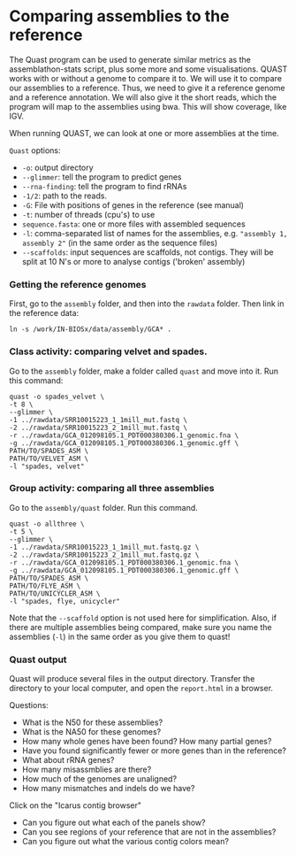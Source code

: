 # Comparing assemblies to the reference

The Quast program can be used to generate similar metrics as the
assemblathon-stats script, plus some more and some visualisations.
QUAST works with or without a genome to compare it to. We will use it to
compare our assemblies to a reference. Thus, we need to give it a
reference genome and a reference annotation. We will also give it the
short reads, which the program will map to the assemblies using bwa.
This will show coverage, like IGV.

When running QUAST, we can look at one or more assemblies at the time.

`Quast` options:

* `-o`: output directory
* `--glimmer`: tell the program to predict genes
* `--rna-finding`: tell the program to find rRNAs
* `-1/2`: path to the reads.
* `-G`: File with positions of genes in the reference (see manual)
* `-t`: number of threads (cpu's) to use
* `sequence.fasta`: one or more files with assembled sequences
* `-l`:  comma-separated list of names for the assemblies, e.g. `"assembly 1,
assembly 2"` (in the same order as the sequence files)
* `--scaffolds`: input sequences are scaffolds, not contigs. They will be split
at 10 N's or more to analyse contigs ('broken' assembly)

[See the manual for information on the output of Quast]:
(http://quast.sourceforge.net/docs/manual.html#sec3)

### Getting the reference genomes

First, go to the `assembly` folder, and then into the `rawdata` folder.
Then link in the reference data:

```
ln -s /work/IN-BIOSx/data/assembly/GCA* .
```

### Class activity: comparing velvet and spades. 

Go to the `assembly` folder, make a folder called `quast` and move into it. Run this command:

```
quast -o spades_velvet \
-t 8 \
--glimmer \
-1 ../rawdata/SRR10015223_1_1mill_mut.fastq \
-2 ../rawdata/SRR10015223_2_1mill_mut.fastq \
-r ../rawdata/GCA_012098105.1_PDT000380306.1_genomic.fna \
-g ../rawdata/GCA_012098105.1_PDT000380306.1_genomic.gff \
PATH/TO/SPADES_ASM \
PATH/TO/VELVET_ASM \
-l "spades, velvet"
```


### Group activity: comparing all three assemblies

Go to the `assembly/quast` folder. Run this command.

```
quast -o allthree \
-t 5 \
--glimmer \
-1 ../rawdata/SRR10015223_1_1mill_mut.fastq.gz \
-2 ../rawdata/SRR10015223_2_1mill_mut.fastq.gz \
-r ../rawdata/GCA_012098105.1_PDT000380306.1_genomic.fna \
-g ../rawdata/GCA_012098105.1_PDT000380306.1_genomic.gff \
PATH/TO/SPADES_ASM \
PATH/TO/FLYE_ASM \
PATH/TO/UNICYCLER_ASM \
-l "spades, flye, unicycler"
```
Note that the `--scaffold` option is not used here for simplification. Also,
if there are multiple assemblies being compared, make sure you name the
assemblies (`-l`) in the same order as you give them to quast!

### Quast output
Quast will produce several files in the output directory. Transfer the directory
to your local computer, and open the `report.html` in a browser.

Questions:
  * What is the N50 for these assemblies?
  * What is the NA50 for these genomes?
  * How many whole genes have been found? How many partial genes?
  * Have you found significantly fewer or more genes than in the reference?
  * What about rRNA genes?
  * How many misassmblies are there?
  * How much of the genomes are unaligned?
  * How many mismatches and indels do we have?

Click on the "Icarus contig browser"
  * Can you figure out what each of the panels show?
  * Can you see regions of your reference that are not in the assemblies?
  * Can you figure out what the various contig colors mean?
